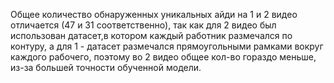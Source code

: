 Общее количество обнаруженных уникальных айди на 1 и 2 видео отличается (47 и 31 соответственно), 
так как для 2 видео был использован датасет,в котором каждый работник размечался по контуру, 
а для 1 - датасет размечался прямоугольными рамками вокруг каждого рабочего, поэтому во 2 видео общее кол-во гораздо меньше,
из-за большей точности обученной модели.
